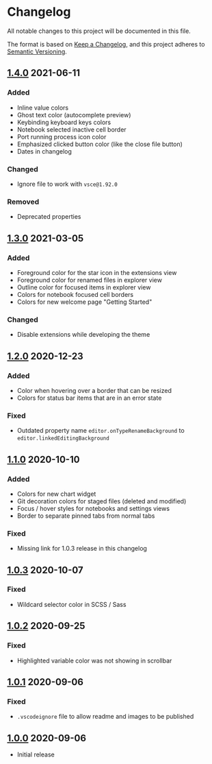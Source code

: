 # Changelog

All notable changes to this project will be documented in this file.

The format is based on [Keep a Changelog](https://keepachangelog.com/en/1.0.0/),
and this project adheres to [Semantic Versioning](https://semver.org/spec/v2.0.0.html).

## [1.4.0] 2021-06-11

### Added

- Inline value colors
- Ghost text color (autocomplete preview)
- Keybinding keyboard keys colors
- Notebook selected inactive cell border
- Port running process icon color
- Emphasized clicked button color (like the close file button)
- Dates in changelog

### Changed

- Ignore file to work with `vsce@1.92.0`

### Removed

- Deprecated properties

## [1.3.0] 2021-03-05

### Added

- Foreground color for the star icon in the extensions view
- Foreground color for renamed files in explorer view
- Outline color for focused items in explorer view
- Colors for notebook focused cell borders
- Colors for new welcome page "Getting Started"

### Changed

- Disable extensions while developing the theme

## [1.2.0] 2020-12-23

### Added

- Color when hovering over a border that can be resized
- Colors for status bar items that are in an error state

### Fixed

- Outdated property name `editor.onTypeRenameBackground` to `editor.linkedEditingBackground`

## [1.1.0] 2020-10-10

### Added

- Colors for new chart widget
- Git decoration colors for staged files (deleted and modified)
- Focus / hover styles for notebooks and settings views
- Border to separate pinned tabs from normal tabs

### Fixed

- Missing link for 1.0.3 release in this changelog

## [1.0.3] 2020-10-07

### Fixed

- Wildcard selector color in SCSS / Sass

## [1.0.2] 2020-09-25

### Fixed

- Highlighted variable color was not showing in scrollbar

## [1.0.1] 2020-09-06

### Fixed

- `.vscodeignore` file to allow readme and images to be published

## [1.0.0] 2020-09-06

- Initial release

[1.4.0]: https://github.com/Pustur/rapture-vscode/compare/1.3.0...1.4.0
[1.3.0]: https://github.com/Pustur/rapture-vscode/compare/1.2.0...1.3.0
[1.2.0]: https://github.com/Pustur/rapture-vscode/compare/1.1.0...1.2.0
[1.1.0]: https://github.com/Pustur/rapture-vscode/compare/1.0.3...1.1.0
[1.0.3]: https://github.com/Pustur/rapture-vscode/compare/1.0.2...1.0.3
[1.0.2]: https://github.com/Pustur/rapture-vscode/compare/1.0.1...1.0.2
[1.0.1]: https://github.com/Pustur/rapture-vscode/compare/1.0.0...1.0.1
[1.0.0]: https://github.com/Pustur/rapture-vscode/releases/tag/1.0.0
